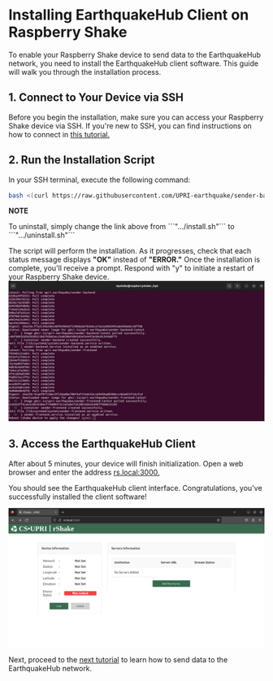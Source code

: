 Installing EarthquakeHub Client on Raspberry Shake
======================================================

To enable your Raspberry Shake device to send data to the EarthquakeHub network, you need to install the EarthquakeHub client software. This guide will walk you through the installation process.

## 1. Connect to Your Device via SSH

Before you begin the installation, make sure you can access your Raspberry Shake device via SSH. If you're new to SSH, you can find instructions on how to connect in <a href="https://upri-earthquake.github.io/connect-to-rshake" target="_blank">this tutorial.</a>


## 2. Run the Installation Script

In your SSH terminal, execute the following command:

```bash
bash <(curl https://raw.githubusercontent.com/UPRI-earthquake/sender-backend/main/install.sh)
```

<div class="rst-content note">
  <p class="rst-content admonition-title">
    <b> NOTE </b>
    </p>
    <p>
     <body class="rst-content admonition">
     To uninstall, simply change the link above from ```".../install.sh"``` to ```".../uninstall.sh"```
     </body>
    </p>
</div>

The script will perform the installation. As it progresses, check that each status message displays **"OK"** instead of **"ERROR."** Once the installation is complete, you'll receive a prompt. Respond with "y" to initiate a restart of your Raspberry Shake device.
![image](_build/html/assets/installing-earthquakehub/2.1.png)

## 3. Access the EarthquakeHub Client

After about 5 minutes, your device will finish initialization. Open a web browser and enter the address <a href="https://rs.local:3000" target="_blank">rs.local:3000.</a>

You should see the EarthquakeHub client interface. Congratulations, you've successfully installed the client software!

![image](_build/html/assets/installing-earthquakehub/2.2.png)


Next, proceed to the <a href="https://upri-earthquake.github.io/sending-data-to-ehub-network.html" target="_blank">next tutorial</a> to learn how to send data to the EarthquakeHub network.
